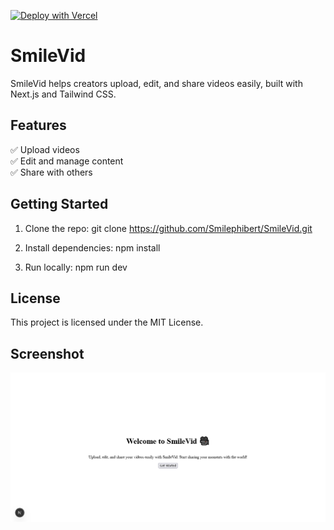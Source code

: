 [![Deploy with Vercel](https://vercel.com/button)](https://vercel.com/import/project?template=https://github.com/Smilephibert/SmileVid)


# SmileVid

SmileVid helps creators upload, edit, and share videos easily, built with Next.js and Tailwind CSS.

## Features

✅ Upload videos  
✅ Edit and manage content  
✅ Share with others

## Getting Started

1. Clone the repo:
   git clone https://github.com/Smilephibert/SmileVid.git

2. Install dependencies:
   npm install

3. Run locally:
   npm run dev

## License

This project is licensed under the MIT License.
## Screenshot

![SmileVid Screenshot](smilevid-screenshot.png)
